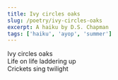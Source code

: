 ```yaml
---
title: Ivy circles oaks
slug: /poetry/ivy-circles-oaks
excerpt: A haiku by D.S. Chapman
tags: ['haiku', 'ayop', 'summer']
---
```


Ivy circles oaks  
Life on life laddering up  
Crickets sing twilight
